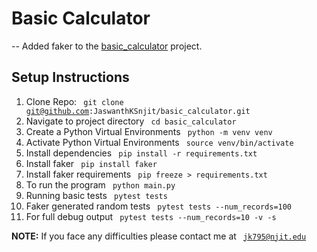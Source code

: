 # Basic Calculator

-- Added faker to the [basic_calculator](https://github.com/JaswanthKSnjit/basic_calculator) project.

## Setup Instructions

1. Clone Repo: <code> git clone git@github.com:JaswanthKSnjit/basic_calculator.git </code>
2. Navigate to project directory <code> cd basic_calculator </code>
3. Create a Python Virtual Environments <code> python -m venv venv </code>
4. Activate Python Virtual Environments <code> source venv/bin/activate </code>
5. Install dependencies <code> pip install -r requirements.txt </code>
6. Install faker <code> pip install faker </code>
7. Install faker requirements <code> pip freeze > requirements.txt </code>
8. To run the program <code> python main.py </code>
9. Running basic tests <code> pytest tests</code>
10. Faker generated random tests <code> pytest tests --num_records=100 </code>
11. For full debug output <code> pytest tests --num_records=10 -v -s </code>

**NOTE:** If you face any difficulties please contact me at <code> jk795@njit.edu </code>
